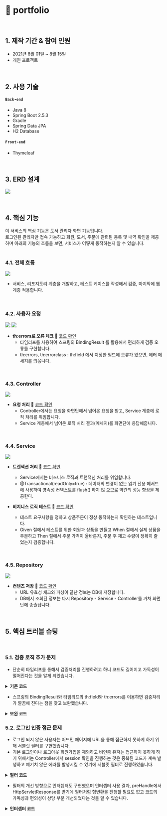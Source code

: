# :pushpin: portfolio

</br>

## 1. 제작 기간 & 참여 인원
- 2021년 8월 01일 ~ 8월 15일
- 개인 프로젝트

</br>

## 2. 사용 기술
#### `Back-end`
  - Java 8
  - Spring Boot 2.5.3
  - Gradle
  - Spring Data JPA
  - H2 Database
  
#### `Front-end`
  - Thymeleaf

</br>

## 3. ERD 설계
![](https://github.com/deokgoni/portfolio/blob/master/src/main/resources/static/image/erd01.png)

</br>

## 4. 핵심 기능
이 서비스의 핵심 기능은 도서 관리자 화면 기능입니다.  
로그인된 관리자만 접속 가능하고 회원, 도서, 주문에 관련된 등록 및 내역 확인을 제공하며
아래의 기능의 흐름을 보면, 서비스가 어떻게 동작하는지 알 수 있습니다.  
</br>

### 4.1. 전체 흐름
![](https://github.com/deokgoni/portfolio/blob/master/src/main/resources/static/image/flow.png)
- 서비스, 리포지토리 계층을 개발하고, 테스트 케이스를 작성해서 검증, 마지막에 웹 계층 적용합니다.
</br>

### 4.2. 사용자 요청
![](https://github.com/deokgoni/portfolio/blob/master/src/main/resources/static/image/flow_view01.png)
![](https://github.com/deokgoni/portfolio/blob/master/src/main/resources/static/image/flow_view02.png)

- **th:errors로 오류 체크** :pushpin: [코드 확인](https://github.com/deokgoni/portfolio/blob/master/src/main/resources/templates/login/loginForm.html)
  - 타임리프를 사용하여 스프링의 BindingResult 를 활용해서 편리하게 검증 오류를 구현합니다.
  - th:errors, th:errorclass : th:field 에서 지정한 필드에 오류가 있으면, 에러 메세지를 띄웁니다.
</br>

### 4.3. Controller

![](https://github.com/deokgoni/portfolio/blob/master/src/main/resources/static/image/flow_controller.png)

- **요청 처리** :pushpin: [코드 확인](https://github.com/deokgoni/portfolio/blob/master/src/main/java/com/gon/webservice/controller/ItemController.java)
  - Controller에서는 요청을 화면단에서 넘어온 요청을 받고, Service 계층에 로직 처리를 위임합니다.
  - Service 계층에서 넘어온 로직 처리 결과(메세지)를 화면단에 응답해줍니다.
</br>

### 4.4. Service

![](https://github.com/deokgoni/portfolio/blob/master/src/main/resources/static/image/flow_Service01.png)

- **트랜잭션 처리** :pushpin: [코드 확인](https://github.com/deokgoni/portfolio/blob/master/src/main/java/com/gon/webservice/service/OrderService.java)
  - Service에서는 비즈니스 로직과 트랜잭션 처리를 위임합니다.
  - @Transactional(readOnly=true) : 데이터의 변경이 없는 읽기 전용 메서드에 사용하여 영속성 컨텍스트를 flush() 하지 않
                                    으므로 약간의 성능 향상을 제공한다.

- **비지니스 로직 테스트** :pushpin: [코드 확인](https://github.com/deokgoni/portfolio/blob/master/src/test/java/com/gon/webservice/service/OrderServiceTest.java)
  - 테스트 요구사항을 정하고 상품주문이 정상 동작하는지 확인하는 테스트입니다. 
  - Given 절에서 테스트를 위한 회원과 상품을 만들고 When 절에서 실제 상품을 주문하고 Then 절에서 주문 가격이 올바른지, 주문 후 재고 수량이 정확히 줄     었는지 검증합니다.
</br>

### 4.5. Repository

![](https://github.com/deokgoni/portfolio/blob/master/src/main/resources/static/image/flow_repository02.png)

- **컨텐츠 저장** :pushpin: [코드 확인](https://github.com/deokgoni/portfolio/blob/master/src/main/java/com/gon/webservice/repository/MemberRepository.java)
  - URL 유효성 체크와 파싱이 끝난 정보는 DB에 저장합니다.
  - DB에서 조회된 정보는 다시 Repository - Service - Controller를 거쳐 화면단에 송출됩니다.
</br>

## 5. 핵심 트러블 슈팅
</br>

### 5.1. 검증 로직 추가 문제
- 단순히 타임리프를 통해서 검증처리를 진행하려고 하니 코드도 길어지고 가독성이 떨어진다는 것을 알게 되었습니다.

<details>
<summary><b>기존 코드</b></summary>
<div markdown="1">

~~~html
<input type="text" id="email" th:field="*{email}" 
       th:class="${errors?.containsKey('email')} ? 'form-control field-error' : 'form-control'"
       class="form-control" placeholder="이메일을 입력하세요">
 <div class="field-error" th:if="${errors?.containsKey('email')}" th:text="${errors['email']}">
 이메일 오류
 </div>
~~~
  
</div>
</details>

- 스프링의 BindingResult와 타임리프의 th:field와 th:errors를 이용하면 검증처리가 깔끔해 진다는 점을 찾고 보완했습니다.

<details>
<summary><b>보완 코드</b></summary>
<div markdown="1">

~~~html
<input type="email" th:field="*{email}" 
       th:errorclass="fieldError" 
       class="form-control" placeholder="이메일를 입력하세요">
<p class="fieldError" th:errors="*{email}">이메일 오류</p>
~~~
  
</div>
</details>

### 5.2. 로그인 인증 접근 문제
- 로그인 되지 않은 사용자는 어드민 페이지에 URL을 통해 접근하지 못하게 하기 위해 서블릿 필터를 구현했습니다. 
- 기본 로그인이나 로그아웃 회원가입을 제외하고 비인증 유저는 접근하지 못하게 하기 위해서는 Controller에서 session 확인을 진행하는 것은
  중복된 코드가 계속 발생하고 예기치 않은 에러를 발생시킬 수 있기에 서블릿 필터로 진행하였습니다.
  
 <details>
<summary><b>필터 코드</b></summary>
<div markdown="1">

~~~java
  
  /**
     * LoginFilter
     */
  private static final String[] Blocklist = {"/", "/members/new", "/login", "/logout", "/css/**", "/*.ico", "/error", "/js/**"};
  
 @Override
 public void doFilter(ServletRequest request, ServletResponse response, FilterChain chain) throws IOException, ServletException {
   
   HttpServletRequest httpRequest = (HttpServletRequest) request;
   String requestURI = httpRequest.getRequestURI();
   HttpServletResponse httpResponse = (HttpServletResponse) response;
 
  try { 
       if (PatternMatchUtils.simpleMatch(Blocklist, requestURI)) {
       HttpSession session = httpRequest.getSession(false);
       
      //인증되지 않은 사용자
      if (session == null || session.getAttribute("sessionName") == null) {
         
         //로그인으로 redirect
         httpResponse.sendRedirect("/login");
         return; 
         }
       }
       chain.doFilter(request, response);
   } catch (Exception e) {
       throw e; 
   } 
  
  /**
     * WebConfig
     */
  @Configuration
  public class WebConfig {
    @Bean
    public FilterRegistrationBean loginCheckFilter() {
       FilterRegistrationBean<Filter> filterRegistrationBean = new FilterRegistrationBean<>();
       filterRegistrationBean.setFilter(new LoginFilter());
       filterRegistrationBean.setOrder(1);
       filterRegistrationBean.addUrlPatterns("/*");
       return filterRegistrationBean;
    }
  }
~~~
  
</div>
</details>

  - 필터의 개선 방향으로 인터셉터도 구현했으며 인터셉터 사용 결과,  preHandle에서 HttpServletResponse를 받기에 필터처럼 
    형변환을 진행할 필요도 없고 코드의 가독성과 편의성이 상당 부분 개선되었다는 것을 알 수 있습니다. 
  
<details>
<summary><b>인터셉터 코드</b></summary>
<div markdown="1">

~~~java
  
  /**
     * LoginInterceptor
     */
  @Override
    public boolean preHandle(HttpServletRequest request, HttpServletResponse response, Object handler) throws Exception {
        //세션 생성
        HttpSession session = request.getSession(false);
        //인증되지 않은 사용자
        if (session == null || session.getAttribute("sessionName") == null) {
            //로그인으로 redirect
            response.sendRedirect("/login");
            return false;
        }
        return true;
    }
  
    /**
     * WebConfig
     */
  @Configuration
public class WebConfig implements WebMvcConfigurer {
   @Override
    public void addInterceptors(InterceptorRegistry registry) {
        registry.addInterceptor(new LoginInterceptor())
                .order(1)
                .addPathPatterns("/**")
                .excludePathPatterns("/", "/members/new", "/login", "/logout", "/css/**", "/*.ico", "/error", "/js/**");
    }
  }
~~~
  
</div>
</details>
